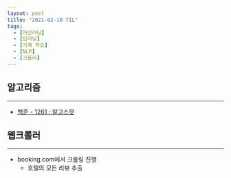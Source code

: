 ```yaml
---
layout: post
title: "2021-02-18 TIL"
tags:
  - [머신러닝]
  - [딥러닝]
  - [기계 학습]
  - [NLP]
  - [크롤러]
---
```


## 알고리즘

---

- [백준 - 1261 : 알고스팟](https://www.acmicpc.net/problem/1261)

## 웹크롤러

---

- booking.com에서 크롤링 진행
    - 호텔의 모든 리뷰 추출
